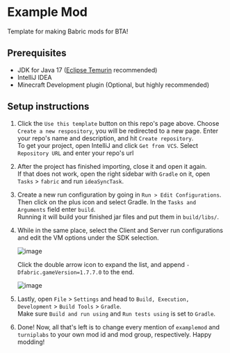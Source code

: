 # Example Mod

Template for making Babric mods for BTA!

## Prerequisites
- JDK for Java 17 ([Eclipse Temurin](https://adoptium.net/temurin/releases/) recommended)
- IntelliJ IDEA
- Minecraft Development plugin (Optional, but highly recommended)

## Setup instructions

1. Click the `Use this template` button on this repo's page above. Choose `Create a new respository`, you will be redirected to a new page. Enter your repo's name and description, and hit `Create repository`.  
   To get your project, open IntelliJ and click `Get from VCS`. Select `Repository URL` and enter your repo's url

2. After the project has finished importing, close it and open it again.  
   If that does not work, open the right sidebar with `Gradle` on it, open `Tasks` > `fabric` and run `ideaSyncTask`.

3. Create a new run configuration by going in `Run > Edit Configurations`.  
   Then click on the plus icon and select Gradle. In the `Tasks and Arguments` field enter `build`.  
   Running it will build your finished jar files and put them in `build/libs/`.

4. While in the same place, select the Client and Server run configurations and edit the VM options under the SDK selection.

   ![image](https://github.com/Turnip-Labs/bta-example-mod/assets/58854399/2d45551d-83e3-4a75-b0e6-acdbb95b8114)  

   Click the double arrow icon to expand the list, and append `-Dfabric.gameVersion=1.7.7.0` to the end.  

   ![image](https://github.com/Turnip-Labs/bta-example-mod/assets/58854399/e4eb8a22-d88a-41ef-8fb2-e37c66e18585)

5. Lastly, open `File` > `Settings` and head to `Build, Execution, Development` > `Build Tools` > `Gradle`.  
   Make sure `Build and run using` and `Run tests using` is set to `Gradle`.

6. Done! Now, all that's left is to change every mention of `examplemod` and `turniplabs` to your own mod id and mod group, respectively. Happy modding!
